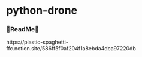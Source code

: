 # python-drone

<h3>📌ReadMe📌</h3>
https://plastic-spaghetti-ffc.notion.site/586ff5f0af204f1a8ebda4dca97220db

